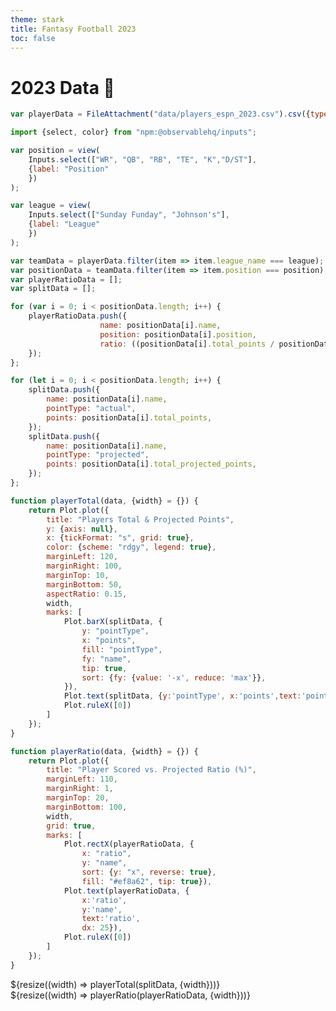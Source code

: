 ```yaml
---
theme: stark
title: Fantasy Football 2023
toc: false
---
```


# 2023 Data 🏈


<!-- Load & Clean Data - 2023 Sunday Funday League -->
```js
var playerData = FileAttachment("data/players_espn_2023.csv").csv({typed: true})
```


<!-- Create position and league selection buttons -->
```js
import {select, color} from "npm:@observablehq/inputs";

var position = view(
    Inputs.select(["WR", "QB", "RB", "TE", "K","D/ST"], 
    {label: "Position"
    })
);

var league = view(
    Inputs.select(["Sunday Funday", "Johnson's"], 
    {label: "League"
    })
);
```


<!-- Filter the data -->
```js
var teamData = playerData.filter(item => item.league_name === league);
var positionData = teamData.filter(item => item.position === position);
var playerRatioData = [];
var splitData = [];

for (var i = 0; i < positionData.length; i++) {
    playerRatioData.push({
                    name: positionData[i].name, 
                    position: positionData[i].position, 
                    ratio: ((positionData[i].total_points / positionData[i].total_projected_points) * 100)
    });
};

for (let i = 0; i < positionData.length; i++) {
    splitData.push({
        name: positionData[i].name,
        pointType: "actual",
        points: positionData[i].total_points,
    });
    splitData.push({
        name: positionData[i].name,
        pointType: "projected",
        points: positionData[i].total_projected_points,
    });
};
```


<!-- Create Plots -->
```js
function playerTotal(data, {width} = {}) {
    return Plot.plot({
        title: "Players Total & Projected Points",
        y: {axis: null},
        x: {tickFormat: "s", grid: true},
        color: {scheme: "rdgy", legend: true},
        marginLeft: 120,
        marginRight: 100,
        marginTop: 10,
        marginBottom: 50,
        aspectRatio: 0.15,
        width,
        marks: [
            Plot.barX(splitData, {
                y: "pointType",
                x: "points",
                fill: "pointType",
                fy: "name",
                tip: true,
                sort: {fy: {value: '-x', reduce: 'max'}},
            }),
            Plot.text(splitData, {y:'pointType', x:'points',text:'points', dx: 20, fy: "name"}),
            Plot.ruleX([0])
        ]
    });
}

function playerRatio(data, {width} = {}) {
    return Plot.plot({
        title: "Player Scored vs. Projected Ratio (%)",
        marginLeft: 110,
        marginRight: 1,
        marginTop: 20,
        marginBottom: 100,
        width,
        grid: true,
        marks: [
            Plot.rectX(playerRatioData, {
                x: "ratio", 
                y: "name", 
                sort: {y: "x", reverse: true}, 
                fill: "#ef8a62", tip: true}),
            Plot.text(playerRatioData, {
                x:'ratio', 
                y:'name', 
                text:'ratio', 
                dx: 25}),
            Plot.ruleX([0])
        ]
    });
}
```


<!-- Plot -->
<div class="grid grid-cols-1">
  <div class="card">
    ${resize((width) => playerTotal(splitData, {width}))}
  </div>
</div>

<div class="grid grid-cols-1">
  <div class="card">
    ${resize((width) => playerRatio(playerRatioData, {width}))}
  </div>
</div>